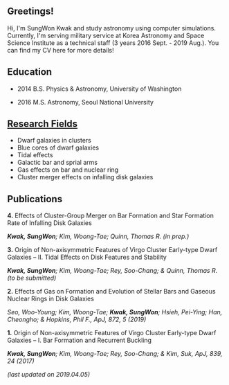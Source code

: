 ## Greetings!

Hi, I'm SungWon Kwak and study astronomy using computer simulations.
Currently, I'm serving military service at Korea Astronomy and Space Science Institute as a technical staff (3 years 2016 Sept. - 2019 Aug.). You can find my CV here for more details!

## Education

- 2014 B.S. Physics & Astronomy, University of Washington

- 2016 M.S. Astronomy, Seoul National University

## [Research Fields](./research.html)

- Dwarf galaxies in clusters
- Blue cores of dwarf galaxies
- Tidal effects
- Galactic bar and sprial arms
- Gas effects on bar and nuclear ring
- Cluster merger effects on infalling disk galaxies

## Publications
**4.** Effects of Cluster-Group Merger on Bar Formation and Star Formation Rate of Infalling Disk Galaxies 

  _**Kwak, SungWon**; Kim, Woong-Tae; Quinn, Thomas R. (in prep.)_

**3.** Origin of Non-axisymmetric Features of Virgo Cluster Early-type Dwarf Galaxies – II. Tidal Effects on Disk Features and Stability

  _**Kwak, SungWon**; Kim, Woong-Tae; Rey, Soo-Chang; & Quinn, Thomas R. (to be submitted)_

**2.** Effects of Gas on Formation and Evolution of Stellar Bars and Gaseous Nuclear Rings in Disk Galaxies

  _Seo, Woo-Young; Kim, Woong-Tae; **Kwak, SungWon**; Hsieh, Pei-Ying; Han, Cheongho; & Hopkins, Phil F., ApJ, 872, 5 (2019)_

**1.** Origin of Non-axisymmetric Features of Virgo Cluster Early-type Dwarf Galaxies – I. Bar Formation and Recurrent Buckling

  _**Kwak, SungWon**; Kim, Woong-Tae; Rey, Soo-Chang; & Kim, Suk, ApJ, 839, 24 (2017)_




_(last updated on 2019.04.05)_
